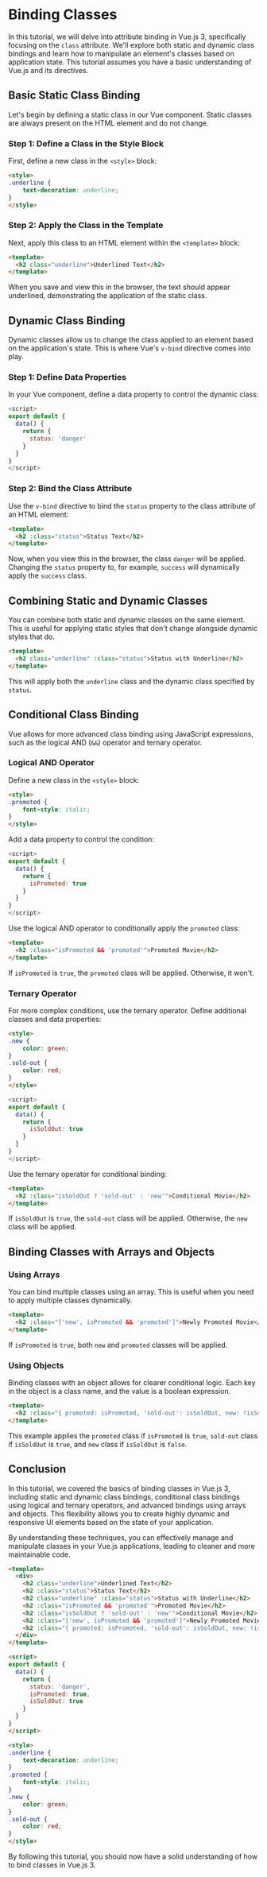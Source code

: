 # Binding Classes

In this tutorial, we will delve into attribute binding in Vue.js 3, specifically focusing on the `class` attribute. We'll explore both static and dynamic class bindings and learn how to manipulate an element's classes based on application state. This tutorial assumes you have a basic understanding of Vue.js and its directives.

## Basic Static Class Binding

Let's begin by defining a static class in our Vue component. Static classes are always present on the HTML element and do not change.

### Step 1: Define a Class in the Style Block

First, define a new class in the `<style>` block:

```html
<style>
.underline {
    text-decoration: underline;
}
</style>
```

### Step 2: Apply the Class in the Template

Next, apply this class to an HTML element within the `<template>` block:

```html
<template>
  <h2 class="underline">Underlined Text</h2>
</template>
```

When you save and view this in the browser, the text should appear underlined, demonstrating the application of the static class.

## Dynamic Class Binding

Dynamic classes allow us to change the class applied to an element based on the application's state. This is where Vue's `v-bind` directive comes into play.

### Step 1: Define Data Properties

In your Vue component, define a data property to control the dynamic class:

```javascript
<script>
export default {
  data() {
    return {
      status: 'danger'
    }
  }
}
</script>
```

### Step 2: Bind the Class Attribute

Use the `v-bind` directive to bind the `status` property to the class attribute of an HTML element:

```html
<template>
  <h2 :class="status">Status Text</h2>
</template>
```

Now, when you view this in the browser, the class `danger` will be applied. Changing the `status` property to, for example, `success` will dynamically apply the `success` class.

## Combining Static and Dynamic Classes

You can combine both static and dynamic classes on the same element. This is useful for applying static styles that don't change alongside dynamic styles that do.

```html
<template>
  <h2 class="underline" :class="status">Status with Underline</h2>
</template>
```

This will apply both the `underline` class and the dynamic class specified by `status`.

## Conditional Class Binding

Vue allows for more advanced class binding using JavaScript expressions, such as the logical AND (`&&`) operator and ternary operator.

### Logical AND Operator

Define a new class in the `<style>` block:

```html
<style>
.promoted {
    font-style: italic;
}
</style>
```

Add a data property to control the condition:

```javascript
<script>
export default {
  data() {
    return {
      isPromoted: true
    }
  }
}
</script>
```

Use the logical AND operator to conditionally apply the `promoted` class:

```html
<template>
  <h2 :class="isPromoted && 'promoted'">Promoted Movie</h2>
</template>
```

If `isPromoted` is `true`, the `promoted` class will be applied. Otherwise, it won't.

### Ternary Operator

For more complex conditions, use the ternary operator. Define additional classes and data properties:

```html
<style>
.new {
    color: green;
}
.sold-out {
    color: red;
}
</style>
```

```javascript
<script>
export default {
  data() {
    return {
      isSoldOut: true
    }
  }
}
</script>
```

Use the ternary operator for conditional binding:

```html
<template>
  <h2 :class="isSoldOut ? 'sold-out' : 'new'">Conditional Movie</h2>
</template>
```

If `isSoldOut` is `true`, the `sold-out` class will be applied. Otherwise, the `new` class will be applied.

## Binding Classes with Arrays and Objects

### Using Arrays

You can bind multiple classes using an array. This is useful when you need to apply multiple classes dynamically.

```html
<template>
  <h2 :class="['new', isPromoted && 'promoted']">Newly Promoted Movie</h2>
</template>
```

If `isPromoted` is `true`, both `new` and `promoted` classes will be applied.

### Using Objects

Binding classes with an object allows for clearer conditional logic. Each key in the object is a class name, and the value is a boolean expression.

```html
<template>
  <h2 :class="{ promoted: isPromoted, 'sold-out': isSoldOut, new: !isSoldOut }">Object Conditional Movie</h2>
</template>
```

This example applies the `promoted` class if `isPromoted` is `true`, `sold-out` class if `isSoldOut` is `true`, and `new` class if `isSoldOut` is `false`.

## Conclusion

In this tutorial, we covered the basics of binding classes in Vue.js 3, including static and dynamic class bindings, conditional class bindings using logical and ternary operators, and advanced bindings using arrays and objects. This flexibility allows you to create highly dynamic and responsive UI elements based on the state of your application.

By understanding these techniques, you can effectively manage and manipulate classes in your Vue.js applications, leading to cleaner and more maintainable code.

```html
<template>
  <div>
    <h2 class="underline">Underlined Text</h2>
    <h2 :class="status">Status Text</h2>
    <h2 class="underline" :class="status">Status with Underline</h2>
    <h2 :class="isPromoted && 'promoted'">Promoted Movie</h2>
    <h2 :class="isSoldOut ? 'sold-out' : 'new'">Conditional Movie</h2>
    <h2 :class="['new', isPromoted && 'promoted']">Newly Promoted Movie</h2>
    <h2 :class="{ promoted: isPromoted, 'sold-out': isSoldOut, new: !isSoldOut }">Object Conditional Movie</h2>
  </div>
</template>

<script>
export default {
  data() {
    return {
      status: 'danger',
      isPromoted: true,
      isSoldOut: true
    }
  }
}
</script>

<style>
.underline {
    text-decoration: underline;
}
.promoted {
    font-style: italic;
}
.new {
    color: green;
}
.sold-out {
    color: red;
}
</style>
```

By following this tutorial, you should now have a solid understanding of how to bind classes in Vue.js 3.